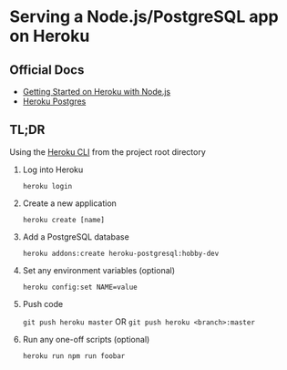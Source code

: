 # Serving a Node.js/PostgreSQL app on Heroku

## Official Docs

- [Getting Started on Heroku with Node.js](https://devcenter.heroku.com/articles/getting-started-with-nodejs)
- [Heroku Postgres](https://devcenter.heroku.com/articles/heroku-postgresql)

## TL;DR

Using the [Heroku CLI](https://devcenter.heroku.com/articles/heroku-cli) from
the project root directory

 1. Log into Heroku

    ```heroku login```

 2. Create a new application

    ```heroku create [name]```

 3. Add a PostgreSQL database

    ```heroku addons:create heroku-postgresql:hobby-dev```

 4. Set any environment variables (optional)

    ```heroku config:set NAME=value```

 5. Push code

    ```git push heroku master``` OR ```git push heroku <branch>:master```

 6. Run any one-off scripts (optional)

    ```heroku run npm run foobar```
